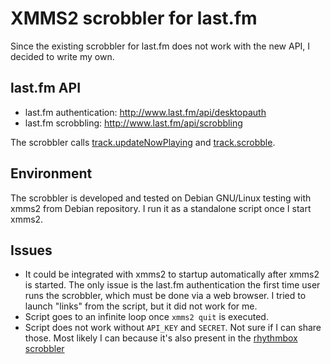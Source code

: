 # XMMS2 scrobbler for last.fm

Since the existing scrobbler for last.fm does not work with the new
API, I decided to write my own.

## last.fm API

- last.fm authentication: http://www.last.fm/api/desktopauth
- last.fm scrobbling: http://www.last.fm/api/scrobbling

The scrobbler calls [track.updateNowPlaying](http://www.last.fm/api/show/track.updateNowPlaying) and [track.scrobble](http://www.last.fm/api/show/track.scrobble).

## Environment

The scrobbler is developed and tested on Debian GNU/Linux testing with
xmms2 from Debian repository.
I run it as a standalone script once I start xmms2.

## Issues

- It could be integrated with xmms2 to startup automatically after xmms2
is started.  The only issue is the last.fm authentication the first
time user runs the scrobbler, which must be done via a web browser.  I
tried to launch "links" from the script, but it did not work for me.
- Script goes to an infinite loop once `xmms2 quit` is executed.
- Script does not work without `API_KEY` and `SECRET`. Not sure if I can share those.  Most likely I can because it's also present in the [rhythmbox scrobbler](https://git.gnome.org/browse/rhythmbox/tree/plugins/audioscrobbler/rb-audioscrobbler-service.c)


